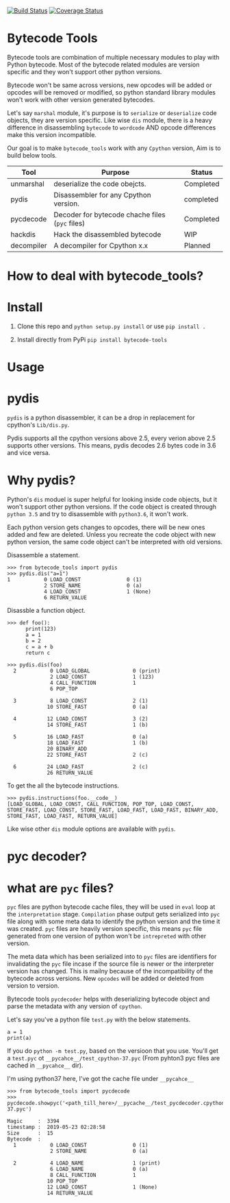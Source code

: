
[![Build Status](https://travis-ci.com/gsb-eng/bytecode_tools.svg?branch=master)](https://travis-ci.com/gsb-eng/bytecode_tools)
[![Coverage Status](https://img.shields.io/codecov/c/github/gsb-eng/bytecode_tools/master.svg)](https://codecov.io/github/gsb-eng/bytecode_tools?branch=master)
<br />

Bytecode Tools
===============

Bytecode tools are combination of multiple necessary modules to play with Python
bytecode. Most of the bytecode related modules are version specific and they won't support
other python versions.

Bytecode won't be same across versions, new opcodes will be added or opcodes will be removed or modified, so python standard library modules won't work with other version generated bytecodes.

Let's say `marshal` module, it's purpose is to `serialize` or `deserialize` code objects, they are version specific. Like wise `dis` module, there is a heavy difference in disassembling `bytecode` to `wordcode` AND opcode differences make this version incompatible.

Our goal is to make `bytecode_tools` work with any `Cpython` version, Aim is to build below tools.

|Tool|Purpose|Status|
|---|---|---|
|unmarshal|deserialize the code obejcts.|Completed|
|pydis|Disassembler for any Cpython version.|completed|
|pycdecode|Decoder for bytecode chache files (`pyc` files)|Completed|
|hackdis|Hack the disassembled bytecode|WIP|
|decompiler|A decompiler for Cpython x.x|Planned|


# How to deal with bytecode_tools?

Install
=======

1. Clone this repo and `python setup.py install` or use `pip install .`

2. Install directly from PyPi `pip install bytecode-tools`


Usage
======

pydis
=====

`pydis` is a python disassembler, it can be a drop in replacement for cpython's
`Lib/dis.py`.

Pydis supports all the cpython versions above 2.5, every verion above 2.5
supports other versions. This means, pydis decodes 2.6 bytes code in 3.6 and
vice versa.

Why pydis?
==========

Python's `dis` moduel is super helpful for looking inside code objects, but it
won't support other python versions. If the code object is created through
`python 3.5` and try to disassemble with `python3.6`, it won't work.

Each python version gets changes to opcodes, there will be new ones added and few
are deleted. Unless you recreate the code object with new python version, the
same code object can't be interpreted with old versions.


Disassemble a statement.

    >>> from bytecode_tools import pydis
    >>> pydis.dis("a=1")
    1           0 LOAD_CONST               0 (1)
                2 STORE_NAME               0 (a)
                4 LOAD_CONST               1 (None)
                6 RETURN_VALUE

Disassble a function object.

    >>> def foo():
          print(123)
          a = 1
          b = 2
          c = a + b
          return c

    >>> pydis.dis(foo)
      2           0 LOAD_GLOBAL              0 (print)
                  2 LOAD_CONST               1 (123)
                  4 CALL_FUNCTION            1
                  6 POP_TOP

      3           8 LOAD_CONST               2 (1)
                 10 STORE_FAST               0 (a)

      4          12 LOAD_CONST               3 (2)
                 14 STORE_FAST               1 (b)

      5          16 LOAD_FAST                0 (a)
                 18 LOAD_FAST                1 (b)
                 20 BINARY_ADD
                 22 STORE_FAST               2 (c)

      6          24 LOAD_FAST                2 (c)
                 26 RETURN_VALUE


To get the all the bytecode instructions.

    >>> pydis.instructions(foo.__code__)
    [LOAD_GLOBAL, LOAD_CONST, CALL_FUNCTION, POP_TOP, LOAD_CONST, STORE_FAST, LOAD_CONST, STORE_FAST, LOAD_FAST, LOAD_FAST, BINARY_ADD, STORE_FAST, LOAD_FAST, RETURN_VALUE]

Like wise other `dis` module options are available with `pydis`.

pyc decoder?
============

what are `pyc` files?
=====================

`pyc` files are python bytecode cache files, they will be used in `eval` loop at the `interpretation` stage. `Compilation` phase output gets serialized into `pyc` file along with some meta data to identify the python version and the time it was created. `pyc` files are heavily version specific, this means `pyc` file generated from one version of python won't be `intrepreted` with other version.

The meta data which has been serialized into to `pyc` files are identifiers for invalidating the `pyc` file incase if the source file is newer or the interpreter version has changed. This is mailny because of the incompatibility of the bytecode across versions. New `opcodes` will be added or deleted from version to version.

Bytecode tools `pycdecoder` helps with deserializing bytecode object and parse the metadata with any version of `cpython`.

Let's say you've a python file `test.py` with the below statements.

    a = 1
    print(a)

If you do `python -m test.py`, based on the versioon that you use. You'll get a `test.pyc` ot `__pycahce__/test_cpython-37.pyc` (From pyhton3 pyc files are cached in `__pycahce__` dir).

I'm using python37 here, I've got the cache file under `__pycahce__`

    >>> from bytecode_tools import pycdecode
    >>> pycdecode.showpyc('<path_till_here>/__pycache__/test_pycdecoder.cpython-37.pyc')

    Magic     :  3394
    timestamp :  2019-05-23 02:28:58
    Size      :  15
    Bytecode  :
      1           0 LOAD_CONST               0 (1)
                  2 STORE_NAME               0 (a)

      2           4 LOAD_NAME                1 (print)
                  6 LOAD_NAME                0 (a)
                  8 CALL_FUNCTION            1
                 10 POP_TOP
                 12 LOAD_CONST               1 (None)
                 14 RETURN_VALUE
